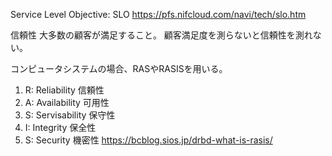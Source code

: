 Service Level Objective: SLO
https://pfs.nifcloud.com/navi/tech/slo.htm

信頼性
大多数の顧客が満足すること。
顧客満足度を測らないと信頼性を測れない。

コンピュータシステムの場合、RASやRASISを用いる。

1. R: Reliability 信頼性
2. A: Availability 可用性
3. S: Servisability 保守性
4. I: Integrity 保全性
5. S: Security 機密性
   https://bcblog.sios.jp/drbd-what-is-rasis/
